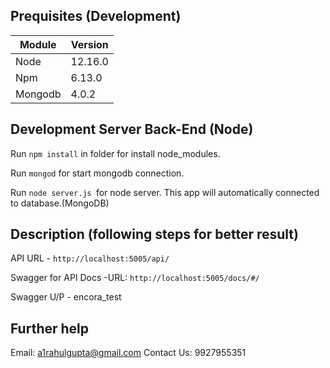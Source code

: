 
## Prequisites (Development)

| Module | Version |
| --- | --- |
| Node | 12.16.0 |
| Npm | 6.13.0 |
| Mongodb | 4.0.2 |

## Development Server Back-End (Node)

Run `npm install` in  folder for install node_modules.

Run `mongod` for start mongodb connection.

Run `node server.js `for  node server. This app will automatically connected to database.(MongoDB)


## Description (following steps for better result)


API URL - `http://localhost:5005/api/`

Swagger for API Docs -URL: `http://localhost:5005/docs/#/`

Swagger U/P - encora_test



## Further help

Email: a1rahulgupta@gmail.com
Contact Us: 9927955351
